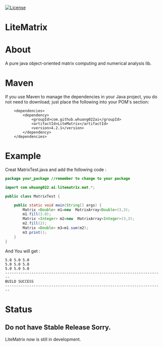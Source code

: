[![License](https://img.shields.io/badge/License-Apache_2.0-blue.svg)](https://opensource.org/licenses/Apache-2.0)

# LiteMatrix

# About

A pure java object-oriented matrix computing and numerical analysis lib.

# Maven

If you use Maven to manage the dependencies in your Java project, 
you do not need to download; just place the following into your POM's <dependencies> section:
```
	<dependencies>
        <dependency>
            <groupId>com.github.whuang022ai</groupId>
            <artifactId>LiteMatrix</artifactId>
            <version>4.2.1</version>
        </dependency>
	</dependencies>
```
# Example

Creat MatrixTest.java and add the following code :

```Java
package your_package //remember to change to your package

import com.whuang022.ai.litematrix.mat.*;

public class MatrixTest {

    public static void main(String[] args) {
		Matrix <Double> m1=new  MatrixArray<Double>(3,3);
		m1.fill(3.0);
		Matrix <Integer> m2=new  MatrixArray<Integer>(3,3);
		m2.fill(2);
		Matrix <Double> m3=m1.sum(m2);
		m3.print();
    }
} 

```
And You will get :

```
5.0 5.0 5.0 
5.0 5.0 5.0 
5.0 5.0 5.0 
------------------------------------------------------------------------
BUILD SUCCESS
------------------------------------------------------------------------

```

# Status

## Do not have Stable Release Sorry.
LiteMatrix now is still in development. 
